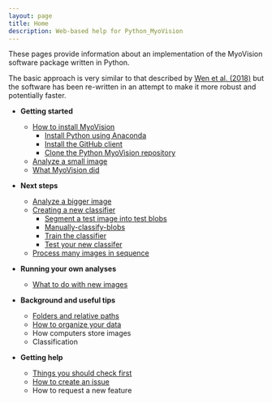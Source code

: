 ```yaml
---
layout: page
title: Home
description: Web-based help for Python_MyoVision
---
```


These pages provide information about an implementation of the MyoVision software package written in Python.

The basic approach is very similar to that described by [Wen et al. (2018)](https://www.physiology.org/doi/full/10.1152/japplphysiol.00762.2017) but the software has been re-written in an attempt to make it more robust and potentially faster.

+ **Getting started**
  + [How to install MyoVision](pages/how-to-install-myovision/how-to-install-myovision.html)
    + [Install Python using Anaconda](pages/how-to-install-myovision/install-python-using-anaconda/install-python-using-anaconda.html)
    + [Install the GitHub client](pages/how-to-install-myovision/install-the-github-client/install-the-github-client.html)
    + [Clone the Python MyoVision repository](pages/how-to-install-myovision/clone-the-python-myovision-repository/clone-the-python-myovision-repository)
  + [Analyze a small image](pages/analyze-a-small-image/analyze-a-small-image.html)
  + [What MyoVision did](pages/what-myovision-did/what-myovision-did.html)  
    
  
+ **Next steps**
  + [Analyze a bigger image](pages/analyze-a-bigger-image/analyze-a-bigger-image.html)
  + [Creating a new classifier](pages/creating-a-new-classifier/creating-a-new-classifier.html)
    + [Segment a test image into test blobs](pages/creating-a-new-classifier/segment-a-test-image-into-test-blobs/segment-a-test-image-into-test-blobs.html)
    + [Manually-classify-blobs](pages/creating-a-new-classifier/manually-classify-blobs/manually-classify-blobs.html)
    + [Train the classifier](pages/creating-a-new-classifier/train-the-classifier/train-the-classifier.html)
    + [Test your new classifer](pages/creating-a-new-classifer/test-your-new-classifier/test-your-new-classifier.html)
  + [Process many images in sequence](pages/process-many-images-in-sequence/process-many-images-in-sequence.html)  
    
+ **Running your own analyses**
  + [What to do with new images](pages/what-to-do-with-new-images/what-to-do-with-new-images.html)  
  
  
+ **Background and useful tips**
  + [Folders and relative paths](pages/background-and-useful-tips/folders-and-relative-paths.md)
  + [How to organize your data](pages/background-and-useful-tips/how-to-organize-your-data.md)
  + How computers store images
  + Classification  
  
  
+ **Getting help**
  + [Things you should check first](pages/help_and_resources/things-you-should-check-first/things-you-should-check-first.html)
  + [How to create an issue](pages/help_and_resources/how-to-create-an-issue/how-to-create-an-issue.html)
  + How to request a new feature  
